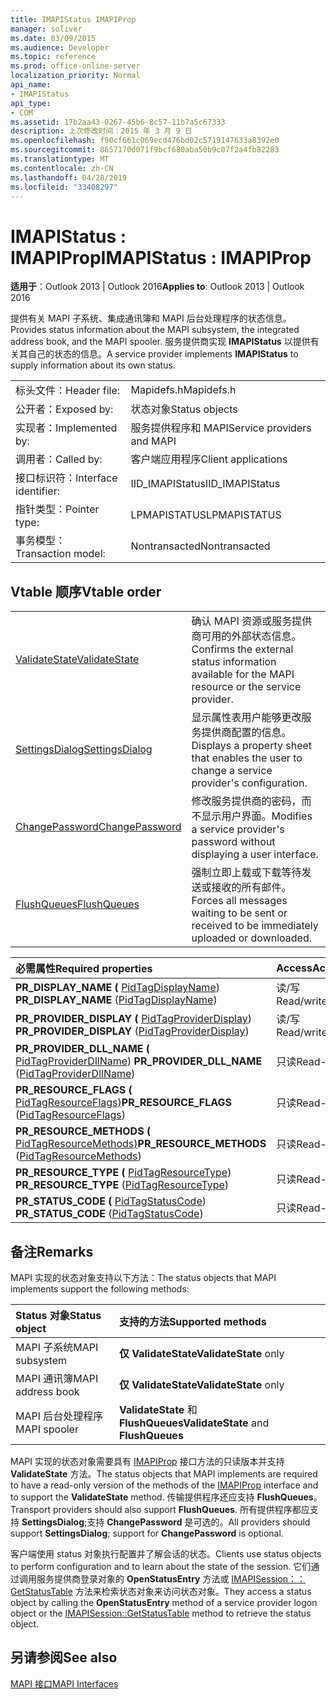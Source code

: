 ```yaml
---
title: IMAPIStatus IMAPIProp
manager: soliver
ms.date: 03/09/2015
ms.audience: Developer
ms.topic: reference
ms.prod: office-online-server
localization_priority: Normal
api_name:
- IMAPIStatus
api_type:
- COM
ms.assetid: 17b2aa43-0267-45b6-8c57-11b7a5c67333
description: 上次修改时间：2015 年 3 月 9 日
ms.openlocfilehash: f90cf661c069ecd476bd02c5719147633a8392e0
ms.sourcegitcommit: 8657170d071f9bcf680aba50b9c07f2a4fb82283
ms.translationtype: MT
ms.contentlocale: zh-CN
ms.lasthandoff: 04/28/2019
ms.locfileid: "33408297"
---
```

# <a name="imapistatus--imapiprop"></a><span data-ttu-id="f0a53-103">IMAPIStatus : IMAPIProp</span><span class="sxs-lookup"><span data-stu-id="f0a53-103">IMAPIStatus : IMAPIProp</span></span>

  
  
<span data-ttu-id="f0a53-104">**适用于**：Outlook 2013 | Outlook 2016</span><span class="sxs-lookup"><span data-stu-id="f0a53-104">**Applies to**: Outlook 2013 | Outlook 2016</span></span> 
  
<span data-ttu-id="f0a53-105">提供有关 MAPI 子系统、集成通讯簿和 MAPI 后台处理程序的状态信息。</span><span class="sxs-lookup"><span data-stu-id="f0a53-105">Provides status information about the MAPI subsystem, the integrated address book, and the MAPI spooler.</span></span> <span data-ttu-id="f0a53-106">服务提供商实现 **IMAPIStatus** 以提供有关其自己的状态的信息。</span><span class="sxs-lookup"><span data-stu-id="f0a53-106">A service provider implements **IMAPIStatus** to supply information about its own status.</span></span> 
  
|||
|:-----|:-----|
|<span data-ttu-id="f0a53-107">标头文件：</span><span class="sxs-lookup"><span data-stu-id="f0a53-107">Header file:</span></span>  <br/> |<span data-ttu-id="f0a53-108">Mapidefs.h</span><span class="sxs-lookup"><span data-stu-id="f0a53-108">Mapidefs.h</span></span>  <br/> |
|<span data-ttu-id="f0a53-109">公开者：</span><span class="sxs-lookup"><span data-stu-id="f0a53-109">Exposed by:</span></span>  <br/> |<span data-ttu-id="f0a53-110">状态对象</span><span class="sxs-lookup"><span data-stu-id="f0a53-110">Status objects</span></span>  <br/> |
|<span data-ttu-id="f0a53-111">实现者：</span><span class="sxs-lookup"><span data-stu-id="f0a53-111">Implemented by:</span></span>  <br/> |<span data-ttu-id="f0a53-112">服务提供程序和 MAPI</span><span class="sxs-lookup"><span data-stu-id="f0a53-112">Service providers and MAPI</span></span>  <br/> |
|<span data-ttu-id="f0a53-113">调用者：</span><span class="sxs-lookup"><span data-stu-id="f0a53-113">Called by:</span></span>  <br/> |<span data-ttu-id="f0a53-114">客户端应用程序</span><span class="sxs-lookup"><span data-stu-id="f0a53-114">Client applications</span></span>  <br/> |
|<span data-ttu-id="f0a53-115">接口标识符：</span><span class="sxs-lookup"><span data-stu-id="f0a53-115">Interface identifier:</span></span>  <br/> |<span data-ttu-id="f0a53-116">IID_IMAPIStatus</span><span class="sxs-lookup"><span data-stu-id="f0a53-116">IID_IMAPIStatus</span></span>  <br/> |
|<span data-ttu-id="f0a53-117">指针类型：</span><span class="sxs-lookup"><span data-stu-id="f0a53-117">Pointer type:</span></span>  <br/> |<span data-ttu-id="f0a53-118">LPMAPISTATUS</span><span class="sxs-lookup"><span data-stu-id="f0a53-118">LPMAPISTATUS</span></span>  <br/> |
|<span data-ttu-id="f0a53-119">事务模型：</span><span class="sxs-lookup"><span data-stu-id="f0a53-119">Transaction model:</span></span>  <br/> |<span data-ttu-id="f0a53-120">Nontransacted</span><span class="sxs-lookup"><span data-stu-id="f0a53-120">Nontransacted</span></span>  <br/> |
   
## <a name="vtable-order"></a><span data-ttu-id="f0a53-121">Vtable 顺序</span><span class="sxs-lookup"><span data-stu-id="f0a53-121">Vtable order</span></span>

|||
|:-----|:-----|
|[<span data-ttu-id="f0a53-122">ValidateState</span><span class="sxs-lookup"><span data-stu-id="f0a53-122">ValidateState</span></span>](imapistatus-validatestate.md) <br/> |<span data-ttu-id="f0a53-123">确认 MAPI 资源或服务提供商可用的外部状态信息。</span><span class="sxs-lookup"><span data-stu-id="f0a53-123">Confirms the external status information available for the MAPI resource or the service provider.</span></span>  <br/> |
|[<span data-ttu-id="f0a53-124">SettingsDialog</span><span class="sxs-lookup"><span data-stu-id="f0a53-124">SettingsDialog</span></span>](imapistatus-settingsdialog.md) <br/> |<span data-ttu-id="f0a53-125">显示属性表用户能够更改服务提供商配置的信息。</span><span class="sxs-lookup"><span data-stu-id="f0a53-125">Displays a property sheet that enables the user to change a service provider's configuration.</span></span>  <br/> |
|[<span data-ttu-id="f0a53-126">ChangePassword</span><span class="sxs-lookup"><span data-stu-id="f0a53-126">ChangePassword</span></span>](imapistatus-changepassword.md) <br/> |<span data-ttu-id="f0a53-127">修改服务提供商的密码，而不显示用户界面。</span><span class="sxs-lookup"><span data-stu-id="f0a53-127">Modifies a service provider's password without displaying a user interface.</span></span>  <br/> |
|[<span data-ttu-id="f0a53-128">FlushQueues</span><span class="sxs-lookup"><span data-stu-id="f0a53-128">FlushQueues</span></span>](imapistatus-flushqueues.md) <br/> |<span data-ttu-id="f0a53-129">强制立即上载或下载等待发送或接收的所有邮件。</span><span class="sxs-lookup"><span data-stu-id="f0a53-129">Forces all messages waiting to be sent or received to be immediately uploaded or downloaded.</span></span>  <br/> |
   
|<span data-ttu-id="f0a53-130">**必需属性**</span><span class="sxs-lookup"><span data-stu-id="f0a53-130">**Required properties**</span></span>|<span data-ttu-id="f0a53-131">**Access**</span><span class="sxs-lookup"><span data-stu-id="f0a53-131">**Access**</span></span>|
|:-----|:-----|
|<span data-ttu-id="f0a53-132">**PR_DISPLAY_NAME (** [PidTagDisplayName](pidtagdisplayname-canonical-property.md)) </span><span class="sxs-lookup"><span data-stu-id="f0a53-132">**PR_DISPLAY_NAME** ([PidTagDisplayName](pidtagdisplayname-canonical-property.md))</span></span>  <br/> |<span data-ttu-id="f0a53-133">读/写</span><span class="sxs-lookup"><span data-stu-id="f0a53-133">Read/write</span></span>  <br/> |
|<span data-ttu-id="f0a53-134">**PR_PROVIDER_DISPLAY (** [PidTagProviderDisplay](pidtagproviderdisplay-canonical-property.md)) </span><span class="sxs-lookup"><span data-stu-id="f0a53-134">**PR_PROVIDER_DISPLAY** ([PidTagProviderDisplay](pidtagproviderdisplay-canonical-property.md))</span></span>  <br/> |<span data-ttu-id="f0a53-135">读/写</span><span class="sxs-lookup"><span data-stu-id="f0a53-135">Read/write</span></span>  <br/> |
|<span data-ttu-id="f0a53-136">**PR_PROVIDER_DLL_NAME (** [PidTagProviderDllName](pidtagproviderdllname-canonical-property.md)) </span><span class="sxs-lookup"><span data-stu-id="f0a53-136">**PR_PROVIDER_DLL_NAME** ([PidTagProviderDllName](pidtagproviderdllname-canonical-property.md))</span></span>  <br/> |<span data-ttu-id="f0a53-137">只读</span><span class="sxs-lookup"><span data-stu-id="f0a53-137">Read-only</span></span>  <br/> |
|<span data-ttu-id="f0a53-138">**PR_RESOURCE_FLAGS (** [PidTagResourceFlags)](pidtagresourceflags-canonical-property.md)</span><span class="sxs-lookup"><span data-stu-id="f0a53-138">**PR_RESOURCE_FLAGS** ([PidTagResourceFlags](pidtagresourceflags-canonical-property.md))</span></span>  <br/> |<span data-ttu-id="f0a53-139">只读</span><span class="sxs-lookup"><span data-stu-id="f0a53-139">Read-only</span></span>  <br/> |
|<span data-ttu-id="f0a53-140">**PR_RESOURCE_METHODS (** [PidTagResourceMethods)](pidtagresourcemethods-canonical-property.md)</span><span class="sxs-lookup"><span data-stu-id="f0a53-140">**PR_RESOURCE_METHODS** ([PidTagResourceMethods](pidtagresourcemethods-canonical-property.md))</span></span>  <br/> |<span data-ttu-id="f0a53-141">只读</span><span class="sxs-lookup"><span data-stu-id="f0a53-141">Read-only</span></span>  <br/> |
|<span data-ttu-id="f0a53-142">**PR_RESOURCE_TYPE (** [PidTagResourceType](pidtagresourcetype-canonical-property.md)) </span><span class="sxs-lookup"><span data-stu-id="f0a53-142">**PR_RESOURCE_TYPE** ([PidTagResourceType](pidtagresourcetype-canonical-property.md))</span></span>  <br/> |<span data-ttu-id="f0a53-143">只读</span><span class="sxs-lookup"><span data-stu-id="f0a53-143">Read-only</span></span>  <br/> |
|<span data-ttu-id="f0a53-144">**PR_STATUS_CODE (** [PidTagStatusCode](pidtagstatuscode-canonical-property.md)) </span><span class="sxs-lookup"><span data-stu-id="f0a53-144">**PR_STATUS_CODE** ([PidTagStatusCode](pidtagstatuscode-canonical-property.md))</span></span>  <br/> |<span data-ttu-id="f0a53-145">只读</span><span class="sxs-lookup"><span data-stu-id="f0a53-145">Read-only</span></span>  <br/> |
   
## <a name="remarks"></a><span data-ttu-id="f0a53-146">备注</span><span class="sxs-lookup"><span data-stu-id="f0a53-146">Remarks</span></span>

<span data-ttu-id="f0a53-147">MAPI 实现的状态对象支持以下方法：</span><span class="sxs-lookup"><span data-stu-id="f0a53-147">The status objects that MAPI implements support the following methods:</span></span>
  
|<span data-ttu-id="f0a53-148">**Status 对象**</span><span class="sxs-lookup"><span data-stu-id="f0a53-148">**Status object**</span></span>|<span data-ttu-id="f0a53-149">**支持的方法**</span><span class="sxs-lookup"><span data-stu-id="f0a53-149">**Supported methods**</span></span>|
|:-----|:-----|
|<span data-ttu-id="f0a53-150">MAPI 子系统</span><span class="sxs-lookup"><span data-stu-id="f0a53-150">MAPI subsystem</span></span>  <br/> |<span data-ttu-id="f0a53-151">**仅 ValidateState**</span><span class="sxs-lookup"><span data-stu-id="f0a53-151">**ValidateState** only</span></span>  <br/> |
|<span data-ttu-id="f0a53-152">MAPI 通讯簿</span><span class="sxs-lookup"><span data-stu-id="f0a53-152">MAPI address book</span></span>  <br/> |<span data-ttu-id="f0a53-153">**仅 ValidateState**</span><span class="sxs-lookup"><span data-stu-id="f0a53-153">**ValidateState** only</span></span>  <br/> |
|<span data-ttu-id="f0a53-154">MAPI 后台处理程序</span><span class="sxs-lookup"><span data-stu-id="f0a53-154">MAPI spooler</span></span>  <br/> |<span data-ttu-id="f0a53-155">**ValidateState** 和 **FlushQueues**</span><span class="sxs-lookup"><span data-stu-id="f0a53-155">**ValidateState** and **FlushQueues**</span></span> <br/> |
   
<span data-ttu-id="f0a53-156">MAPI 实现的状态对象需要具有 [IMAPIProp](imapipropiunknown.md) 接口方法的只读版本并支持 **ValidateState** 方法。</span><span class="sxs-lookup"><span data-stu-id="f0a53-156">The status objects that MAPI implements are required to have a read-only version of the methods of the [IMAPIProp](imapipropiunknown.md) interface and to support the **ValidateState** method.</span></span> <span data-ttu-id="f0a53-157">传输提供程序还应支持 **FlushQueues**。</span><span class="sxs-lookup"><span data-stu-id="f0a53-157">Transport providers should also support **FlushQueues**.</span></span> <span data-ttu-id="f0a53-158">所有提供程序都应支持 **SettingsDialog**;支持 **ChangePassword** 是可选的。</span><span class="sxs-lookup"><span data-stu-id="f0a53-158">All providers should support **SettingsDialog**; support for **ChangePassword** is optional.</span></span> 
  
<span data-ttu-id="f0a53-159">客户端使用 status 对象执行配置并了解会话的状态。</span><span class="sxs-lookup"><span data-stu-id="f0a53-159">Clients use status objects to perform configuration and to learn about the state of the session.</span></span> <span data-ttu-id="f0a53-160">它们通过调用服务提供商登录对象的 **OpenStatusEntry** 方法或 [IMAPISession：：GetStatusTable](imapisession-getstatustable.md) 方法来检索状态对象来访问状态对象。</span><span class="sxs-lookup"><span data-stu-id="f0a53-160">They access a status object by calling the **OpenStatusEntry** method of a service provider logon object or the [IMAPISession::GetStatusTable](imapisession-getstatustable.md) method to retrieve the status object.</span></span> 
  
## <a name="see-also"></a><span data-ttu-id="f0a53-161">另请参阅</span><span class="sxs-lookup"><span data-stu-id="f0a53-161">See also</span></span>



[<span data-ttu-id="f0a53-162">MAPI 接口</span><span class="sxs-lookup"><span data-stu-id="f0a53-162">MAPI Interfaces</span></span>](mapi-interfaces.md)

